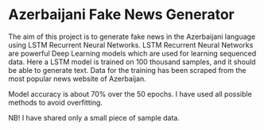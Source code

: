 # Azerbaijani Fake News Generator
The aim of this project is to generate fake news in the Azerbaijani language using LSTM Recurrent Neural Networks. LSTM Recurrent Neural Networks are powerful Deep Learning models which are used for learning sequenced data. Here a LSTM model is trained on 100 thousand samples, and it should be able to generate text. Data for the training has been scraped from the most popular news website of Azerbaijan. 

Model accuracy is about 70% over the 50 epochs. I have used all possible methods to avoid overfitting.

NB! I have shared only a small piece of sample data.

